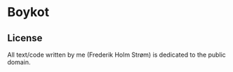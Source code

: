 # Boykot
## License
All text/code written by me (Frederik Holm Strøm) is dedicated to the public domain.

